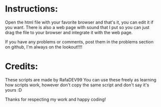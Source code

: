 # Instructions:

Open the html file with your favorite browser and that's it, you can edit it if you want. There is also a web page with sound that I put so you can just drag the file to your browser and integrate it with the web page.

If you have any problems or comments, post them in the problems section on github, I'm always on the lookout!!!!

# Credits:

These scripts are made by RafaDEV99 You can use these freely as learning how scripts work, however don't copy the same script and don't say it's yours :D

Thanks for respecting my work and happy coding!
